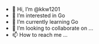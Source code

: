 - 👋 Hi, I’m @kkw1201
- 👀 I’m interested in Go
- 🌱 I’m currently learning Go
- 💞️ I’m looking to collaborate on ...
- 📫 How to reach me ...

<!---
kkw1201/kkw1201 is a ✨ special ✨ repository because its `README.md` (this file) appears on your GitHub profile.
You can click the Preview link to take a look at your changes.
--->

